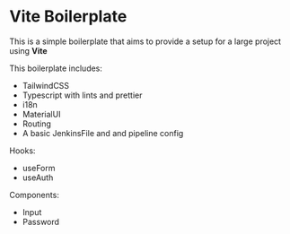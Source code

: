 # Vite Boilerplate

This is a simple boilerplate that aims to provide a setup for a large project using **Vite**

This boilerplate includes:

- TailwindCSS
- Typescript with lints and prettier
- i18n
- MaterialUI
- Routing
- A basic JenkinsFile and and pipeline config

Hooks:

- useForm
- useAuth

Components:

- Input
- Password
